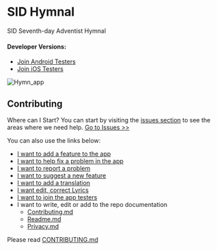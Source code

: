 # SID Hymnal

SID Seventh-day Adventist Hymnal

#### Developer Versions:
- [Join Android Testers](https://play.google.com/apps/testing/com.sidadventist.sid_hymnal)
- [Join iOS Testers](https://testflight.apple.com/join/v1YATYEr) 

![Hymn_app](https://raw.githubusercontent.com/sidadventist/sid_hymnal/master/screenshots/hymn_app.jpg)

## Contributing

Where can I Start? You can start by visiting the [issues section](https://github.com/sidadventist/sid_hymnal/issues) to see the areas where we need help. [Go to Issues >> ](https://github.com/sidadventist/sid_hymnal/issues) 

You can also use the links below:

 - [I want to add a feature to the app](https://github.com/sidadventist/sid_hymnal/blob/master/CONTRIBUTING.md#adding-featuresfunctionality)
 - [I want to help fix a problem in the app](https://github.com/sidadventist/sid_hymnal/issues) 
 - [I want to report a problem](https://github.com/sidadventist/sid_hymnal/issues/new?assignees=&labels=&template=bug_report.md&title=)
 - [I want to suggest a new feature](https://github.com/sidadventist/sid_hymnal/issues/new?assignees=&labels=&template=feature_request.md&title=)
 - [I want to add a translation](https://github.com/sidadventist/sid_hymnal/blob/master/CONTRIBUTING.md#iv-contributing-hymn-translations)
 - [I want edit, correct Lyrics](https://github.com/sidadventist/sid_hymnal/blob/master/CONTRIBUTING.md#iii-contributing-spellings-and-grammar-corrections)
 - [I want to join the app testers](https://github.com/sidadventist/sid_hymnal/blob/master/CONTRIBUTING.md#joining-the-beta-testers)
 - I want to write, edit or add to the repo documentation
   - [Contributing.md](https://github.com/sidadventist/sid_hymnal/edit/master/CONTRIBUTING.md)
   - [Readme.md](https://github.com/sidadventist/sid_hymnal/edit/master/README.md)
   - [Privacy.md](https://github.com/sidadventist/sid_hymnal/edit/master/PRIVACY.md)


Please read [CONTRIBUTING.md](https://github.com/sidadventist/sid_hymnal/blob/master/CONTRIBUTING.md)


